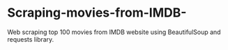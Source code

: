 # Scraping-movies-from-IMDB-
Web scraping top 100 movies from IMDB website using BeautifulSoup and requests library.

